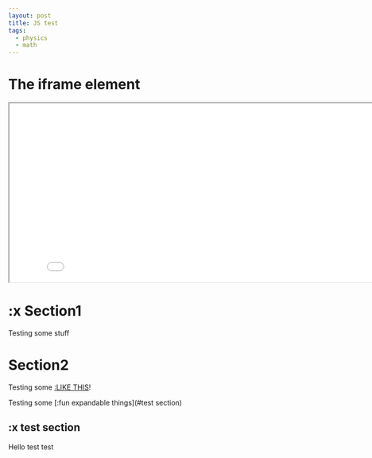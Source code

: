 ```yaml
---
layout: post
title: JS test
tags:
  - physics
  - math
---
```

<script src="https://cdn.jsdelivr.net/gh/ncase/nutshell/nutshell.js"></script>
<script>
Nutshell.setOptions({
    startOnLoad: true, // Start Nutshell on load? (default: true)
    lang: 'en', // Language (default: 'en', which is English)
    dontEmbedHeadings: true, // If 'true', removes the "embed this as a nutshell" option on headings
});
</script>

<html>
<body>

<h1>The iframe element</h1>

<iframe src="/assets/js/draft0.html" width="840" height="360"></iframe>

<h1>:x Section1</h1>

<p>Testing some stuff</p>

</body>

<h1>Section2</h1>

<p>Testing some  <a href="#Section1">:LIKE THIS</a>!</p>

</html>



Testing some [:fun expandable things](#test section)

## :x test section
Hello test test
